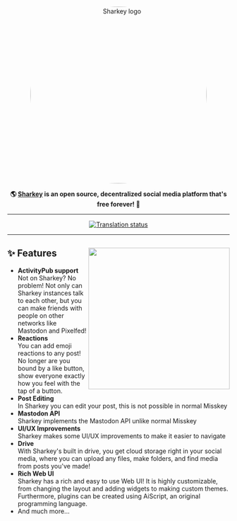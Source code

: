 <div align="center">
<a href="https://joinsharkey.org/">
	<img src="https://cdn.transfem.social/files/06eb1052-fd80-448a-803e-3adf7a2d03a3.png" alt="Sharkey logo" style="border-radius:50%" width="400"/>
</a>

**🌎 **[Sharkey](https://joinsharkey.org/)** is an open source, decentralized social media platform that's free forever! 🚀**

---
<a href="https://translate.joinsharkey.org/engage/sharkey/">
<img src="https://translate.joinsharkey.org/widget/sharkey/github/287x66-black.png" alt="Translation status" />
</a>

---

</div>

<div>

<a href="https://joinsharkey.org/"><img src="https://cdn.transfem.social/files/dce7b668-fa9e-44e9-8e53-60fd743681aa.png" align="right" height="320px"/></a>

## ✨ Features
- **ActivityPub support**\
Not on Sharkey? No problem! Not only can Sharkey instances talk to each other, but you can make friends with people on other networks like Mastodon and Pixelfed!
- **Reactions**\
You can add emoji reactions to any post! No longer are you bound by a like button, show everyone exactly how you feel with the tap of a button.
- **Post Editing**\
In Sharkey you can edit your post, this is not possible in normal Misskey
- **Mastodon API**\
Sharkey implements the Mastodon API unlike normal Misskey
- **UI/UX Improvements**\
Sharkey makes some UI/UX improvements to make it easier to navigate
- **Drive**\
With Sharkey's built in drive, you get cloud storage right in your social media, where you can upload any files, make folders, and find media from posts you've made!
- **Rich Web UI**\
	Sharkey has a rich and easy to use Web UI!
	It is highly customizable, from changing the layout and adding widgets to making custom themes.
	Furthermore, plugins can be created using AiScript, an original programming language.
- And much more...

</div>

<div style="clear: both;"></div>
